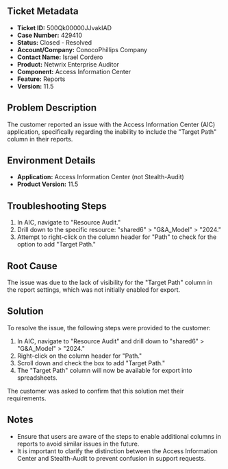 ## Ticket Metadata
- **Ticket ID:** 500Qk00000JJvakIAD
- **Case Number:** 429410
- **Status:** Closed - Resolved
- **Account/Company:** ConocoPhillips Company
- **Contact Name:** Israel Cordero
- **Product:** Netwrix Enterprise Auditor
- **Component:** Access Information Center
- **Feature:** Reports
- **Version:** 11.5

## Problem Description
The customer reported an issue with the Access Information Center (AIC) application, specifically regarding the inability to include the "Target Path" column in their reports.

## Environment Details
- **Application:** Access Information Center (not Stealth-Audit)
- **Product Version:** 11.5

## Troubleshooting Steps
1. In AIC, navigate to "Resource Audit."
2. Drill down to the specific resource: "shared6" > "G&A_Model" > "2024."
3. Attempt to right-click on the column header for "Path" to check for the option to add "Target Path."

## Root Cause
The issue was due to the lack of visibility for the "Target Path" column in the report settings, which was not initially enabled for export.

## Solution
To resolve the issue, the following steps were provided to the customer:
1. In AIC, navigate to "Resource Audit" and drill down to "shared6" > "G&A_Model" > "2024."
2. Right-click on the column header for "Path."
3. Scroll down and check the box to add "Target Path."
4. The "Target Path" column will now be available for export into spreadsheets.

The customer was asked to confirm that this solution met their requirements.

## Notes
- Ensure that users are aware of the steps to enable additional columns in reports to avoid similar issues in the future.
- It is important to clarify the distinction between the Access Information Center and Stealth-Audit to prevent confusion in support requests.